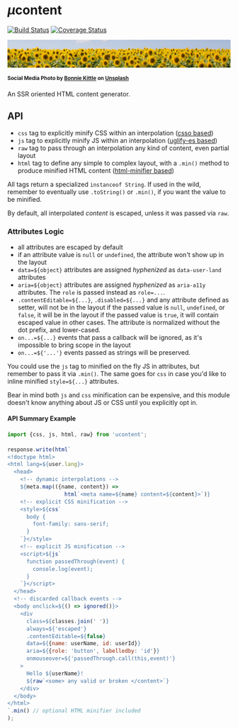 # <em>µ</em>content

[![Build Status](https://travis-ci.com/WebReflection/ucontent.svg?branch=master)](https://travis-ci.com/WebReflection/ucontent) [![Coverage Status](https://coveralls.io/repos/github/WebReflection/ucontent/badge.svg?branch=master)](https://coveralls.io/github/WebReflection/ucontent?branch=master)

![sunflowers](./ucontent-head.jpg)

<sup>**Social Media Photo by [Bonnie Kittle](https://unsplash.com/@bonniekdesign) on [Unsplash](https://unsplash.com/)**</sup>


An SSR oriented HTML content generator.


## API

  * `css` tag to explicitly minify CSS within an interpolation ([csso based](https://www.npmjs.com/package/csso))
  * `js` tag to explicitly minify JS within an interpolation ([uglify-es based](https://www.npmjs.com/package/uglify-es))
  * `raw` tag to pass through an interpolation any kind of content, even partial layout
  * `html` tag to define any simple to complex layout, with a `.min()` method to produce minified HTML content ([html-minifier based](https://www.npmjs.com/package/html-minifier))

All tags return a specialized `instanceof String`. If used in the wild, remember to eventually use `.toString()` or `.min()`, if you want the value to be minified.

By default, all interpolated *content* is escaped, unless it was passed via `raw`.


### Attributes Logic

  * all attributes are escaped by default
  * if an attribute value is `null` or `undefined`, the attribute won't show up in the layout
  * `data=${object}` attributes are assigned _hyphenized_ as `data-user-land` attributes
  * `aria=${object}` attributes are assigned _hyphenized_ as `aria-a11y` attributes. The `role` is passed instead as `role=...`.
  * `.contentEditable=${...}`, `.disabled=${...}` and any attribute defined as setter, will not be in the layout if the passed value is `null`, `undefined`, or `false`, it will be in the layout if the passed value is `true`, it will contain escaped value in other cases. The attribute is normalized without the dot prefix, and lower-cased.
  * `on...=${...}` events that pass a callback will be ignored, as it's impossible to bring scope in the layout
  * `on...=${'...'}` events passed as strings will be preserved.
  
You could use the `js` tag to minified on the fly JS in attributes, but remember to pass it via `.min()`.
The same goes for `css` in case you'd like to inline minified `style=${...}` attributes.

Bear in mind both `js` and `css` minification can be expensive, and this module doesn't know anything about JS or CSS until you explicitly opt in.


#### API Summary Example

```js
import {css, js, html, raw} from 'ucontent';

response.write(html`
<!doctype html>
<html lang=${user.lang}>
  <head>
    <!-- dynamic interpolations -->
    ${meta.map(({name, content}) =>
                  html`<meta name=${name} content=${content}>`)}
    <!-- explicit CSS minification -->
    <style>${css`
      body {
        font-family: sans-serif;
      }
    `}</style>
    <!-- explicit JS minification -->
    <script>${js`
      function passedThrough(event) {
        console.log(event);
      }
    `}</script>
  </head>
  <!-- discarded callback events -->
  <body onclick=${() => ignored()}>
    <div
      class=${classes.join(' ')}
      always=${'escaped'}
      .contentEditable=${false}
      data=${{name: userName, id: userId}}
      aria=${{role: 'button', labelledby: 'id'}}
      onmouseover=${'passedThrough.call(this,event)'}
    >
      Hello ${userName}!
      ${raw`<some> any valid or broken </content>`}
    </div>
  </body>
</html>
`.min() // optional HTML minifier included
);
```